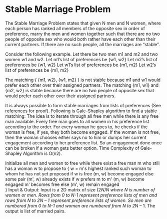 # Stable Marriage Problem

The Stable Marriage Problem states that given N men and N women, where each person has ranked all members of the opposite sex in order of preference, marry the men and women together such that there are no two people of opposite sex who would both rather have each other than their current partners. If there are no such people, all the marriages are “stable”.

Consider the following example.
Let there be two men m1 and m2 and two women w1 and w2.
Let m1’s list of preferences be {w1, w2} 
Let m2’s list of preferences be {w1, w2} 
Let w1’s list of preferences be {m1, m2} 
Let w2’s list of preferences be {m1, m2}

The matching { {m1, w2}, {w1, m2} } is not stable because m1 and w1 would prefer each other over their assigned partners.
The matching {m1, w1} and {m2, w2} is stable because there are no two people of opposite sex that would prefer each other
over their assigned partners.

It is always possible to form stable marriages from lists of preferences (See references for proof). Following is Gale–Shapley algorithm to find a stable matching: 
The idea is to iterate through all free men while there is any free man available. Every free man goes to all women in his preference list according to the order. For every woman he goes to, he checks if the woman is free, if yes, they both become engaged. If the woman is not free, then the woman chooses either says no to him or dumps her current engagement according to her preference list. So an engagement done once can be broken if a woman gets better option. Time Complexity of Gale-Shapley Algorithm is O(n2). 

Initialize all men and women to free
while there exist a free man m who still has a woman w to propose to 
{
    w = m's highest ranked such woman to whom he has not yet proposed
    if w is free
       (m, w) become engaged
    else some pair (m', w) already exists
       if w prefers m to m'
          (m, w) become engaged
           m' becomes free
       else
          (m', w) remain engaged    
}
Input & Output: Input is a 2D matrix of size (2*N)*N where N is number of women or men. Rows from 0 to N-1 represent preference lists of men and rows from N to 2*N – 1 represent preference lists of women. So men are numbered from 0 to N-1 and women are numbered from N to 2*N – 1. The output is list of married pairs. 
